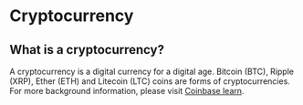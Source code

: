 # Cryptocurrency

## **What is a cryptocurrency?**

A cryptocurrency is a digital currency for a digital age. Bitcoin (BTC), Ripple (XRP), Ether (ETH) and Litecoin (LTC) coins are forms of cryptocurrencies. For more background information, please visit [Coinbase learn](https://www.coinbase.com/learn).
